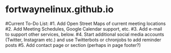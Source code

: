 # fortwaynelinux.github.io
#Current To-Do List:
#1. Add Open Street Maps of current meeting locations
#2. Add Meeting Schedules, Google Calendar support, etc.
#3. Add e-mail to support other services, below.
#4. Start additional social media accounts (Twitter, Instagram etc.) and use Twitterbots or chronjobs to add reminder posts
#5. Add contact page or section (perhaps in page footer?)
